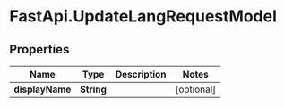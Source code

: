 # FastApi.UpdateLangRequestModel

## Properties

Name | Type | Description | Notes
------------ | ------------- | ------------- | -------------
**displayName** | **String** |  | [optional] 


